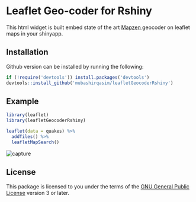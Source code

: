 # Leaflet Geo-coder for Rshiny
This html widget is built embed state of the art <a href="https://mapzen.com/" target="_blank"> Mapzen </a> geocoder on leaflet maps in your shinyapp.

## Installation
Github version can be installed by running the following:

```r
if (!require('devtools')) install.packages('devtools')
devtools::install_github('mubashirqasim/leafletGeocoderRshiny')
```

## Example
```r
library(leaflet)
library(leafletGeocoderRshiny)

leaflet(data = quakes) %>%
  addTiles() %>%
  leafletMapSearch()
```  

![capture](https://cloud.githubusercontent.com/assets/8086373/24949630/679cf568-1fc2-11e7-92fb-e66d3a2d7732.png)

## License
This package is licensed to you under the terms of the [GNU General Public
License](http://www.gnu.org/licenses/gpl.html) version 3 or later.
